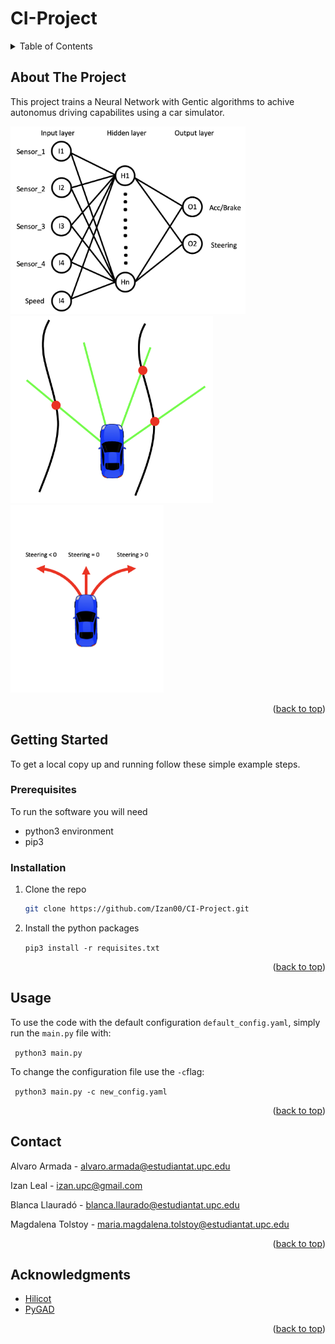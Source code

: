 # CI-Project

<!-- TABLE OF CONTENTS -->
<details>
  <summary>Table of Contents</summary>
  <ol>
    <li>
      <a href="#about-the-project">About The Project</a>
    </li>
    <li>
      <a href="#getting-started">Getting Started</a>
      <ul>
        <li><a href="#prerequisites">Prerequisites</a></li>
        <li><a href="#installation">Installation</a></li>
      </ul>
    </li>
    <li><a href="#usage">Usage</a></li>
    <li><a href="#contact">Contact</a></li>
    <li><a href="#acknowledgments">Acknowledgments</a></li>
  </ol>
</details>

<!-- ABOUT THE PROJECT -->
## About The Project
This project trains a Neural Network with Gentic algorithms to achive autonomus driving capabilites using a car simulator.

<img src="imgs/mlp.png" alt="drawing" height="300"/><img src="imgs/car.png" alt="drawing" height="300"/><img src="imgs/car_steering2.png" alt="drawing" height="300"/>

<p align="right">(<a href="#readme-top">back to top</a>)</p>


<!-- GETTING STARTED -->
## Getting Started
To get a local copy up and running follow these simple example steps.

### Prerequisites
To run the software you will need
* python3 environment
* pip3

### Installation
1. Clone the repo

   ```sh
   git clone https://github.com/Izan00/CI-Project.git
   ```
2. Install the python packages

   ```pip3 install -r requisites.txt ```

<p align="right">(<a href="#readme-top">back to top</a>)</p>



<!-- USAGE EXAMPLES -->
## Usage
To use the code with the default configuration ```default_config.yaml```, simply run the ```main.py``` file with:

``` python3 main.py``` 

To change the configuration file use the ```-c```flag:

``` python3 main.py -c new_config.yaml``` 


<p align="right">(<a href="#readme-top">back to top</a>)</p>


<!-- CONTACT -->
## Contact

Alvaro Armada - alvaro.armada@estudiantat.upc.edu

Izan Leal - izan.upc@gmail.com

Blanca Llauradó - blanca.llaurado@estudiantat.upc.edu

Magdalena Tolstoy - maria.magdalena.tolstoy@estudiantat.upc.edu

<p align="right">(<a href="#readme-top">back to top</a>)</p>


<!-- ACKNOWLEDGMENTS -->
## Acknowledgments

* [Hilicot](https://github.com/Hilicot/Neural_Network_NEAT)
* [PyGAD](https://pygad.readthedocs.io/en/latest/)

<p align="right">(<a href="#readme-top">back to top</a>)</p>
